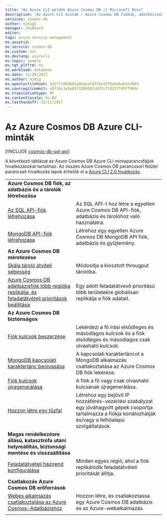 ```yaml
---
title: "Az Azure CLI-példák Azure Cosmos DB |} Microsoft Docs"
description: "Az Azure CLI minták – Azure Cosmos DB fiókok, adatbázisok, tárolók, régiók és tűzfalak létrehozása és kezelése."
services: cosmos-db
author: mimig1
manager: jhubbard
editor: 
tags: azure-service-management
ms.assetid: 
ms.service: cosmos-db
ms.custom: mvc
ms.devlang: azurecli
ms.topic: sample
ms.tgt_pltfrm: na
ms.workload: database
ms.date: 11/29/2017
ms.author: mimig
ms.openlocfilehash: 432ffc80d602a9e4eaf83fba15f0e6ebabd13603
ms.sourcegitcommit: a5f16c1e2e0573204581c072cf7d237745ff98dc
ms.translationtype: MT
ms.contentlocale: hu-HU
ms.lasthandoff: 12/11/2017
---
```

# <a name="azure-cli-samples-for-azure-cosmos-db"></a>Az Azure Cosmos DB Azure CLI-minták

[!INCLUDE [cosmos-db-sql-api](../../includes/cosmos-db-sql-api.md)] 

A következő táblázat az Azure Cosmos DB Azure CLI mintaparancsfájlok hivatkozásokat tartalmaz. Az összes Azure Cosmos DB parancssori felület parancsait hivatkozás lapok érhetők el a [Azure CLI 2.0 hivatkozás](https://docs.microsoft.com/cli/azure/cosmosdb).

| |  |
|---|---|
|**Azure Cosmos DB fiók, az adatbázis és a tárolók létrehozása**||
|[Az SQL API-fiók létrehozása](scripts/create-database-account-collections-cli.md?toc=%2fcli%2fazure%2ftoc.json)| Az SQL API-t hoz létre a egyetlen Azure Cosmos DB API-fiók, adatbázis és tárolóhoz való használatra. |
| [MongoDB API-fiók létrehozása](scripts/create-mongodb-database-account-cli.md?toc=%2fcli%2fazure%2ftoc.json) | Létrehoz egy egyetlen Azure Cosmos DB MongoDB API fiók, adatbázis és gyűjtemény. |
|**Az Azure Cosmos DB méretezése**||
| [Skála tároló átviteli sebesség](scripts/scale-collection-throughput-cli.md?toc=%2fcli%2fazure%2ftoc.json) | Módosítja a kiosztott througput tárolóba.|
|[Azure Cosmos DB adatbázisfiók több régióba replikálja, és feladatátvételi prioritások beállítása](scripts/scale-multiregion-cli.md?toc=%2fcli%2fazure%2ftoc.json)|Egy adott feladatátvevő prioritású több területekre globálisan replikálja a fiók adatait.|
|**Az Azure Cosmos DB biztonságos**||
| [Fiók kulcsok beszerzése](scripts/secure-get-account-key-cli.md?toc=%2fcli%2fazure%2ftoc.json) | Lekérdezi a fő írási elsődleges és másodlagos kulcsok és a fiók elsődleges és másodlagos csak olvasható kulcsok.|
| [MongoDB kapcsolati karakterlánc beolvasása](scripts/secure-mongo-connection-string-cli.md?toc=%2fcli%2fazure%2ftoc.json) | A kapcsolati karakterláncot a MongoDB alkalmazás csatlakoztatása az Azure Cosmos DB fiók lekérése.|
|[Fiók kulcsok újragenerálása](scripts/secure-regenerate-key-cli.md?toc=%2fcli%2fazure%2ftoc.json)|A fiók a fő vagy csak olvasható kulcsának újragenerálása.|
|[Hozzon létre egy tűzfal](scripts/create-firewall-cli.md?toc=%2fcli%2fazure%2ftoc.json)| Létrehoz egy bejövő IP hozzáférés-vezérlési szabályzat egy jóváhagyott gépek csoportja tartalmazza a fiókja korlátozhatják és/vagy a felhőalapú szolgáltatások.|
|**Magas rendelkezésre állású, katasztrófa utáni helyreállítás, biztonsági mentése és visszaállítása**||
|[Feladatátvételi házirend konfigurálása](scripts/ha-failover-policy-cli.md?toc=%2fcli%2fazure%2ftoc.json)|Minden egyes régió, ahol a fiók replikálódik feladatátvételi prioritását állítja.|
|**Csatlakozás Azure Cosmos DB erőforrások**||
|[Webes alkalmazás csatlakoztatása az Azure Cosmos-Adatbázishoz](../app-service/scripts/app-service-cli-app-service-documentdb.md?toc=%2fcli%2fazure%2ftoc.json)|Hozzon létre, és csatlakoztassa egy Azure Cosmos DB adatbázis és az Azure-webalkalmazás.|
|||
